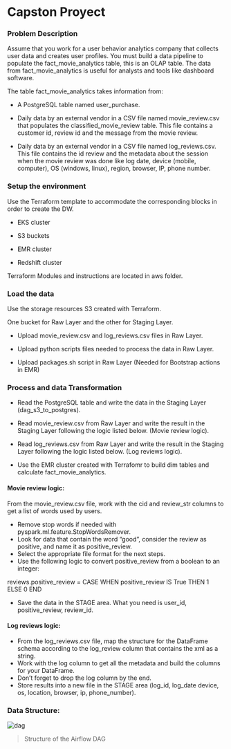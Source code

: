 # Capston Proyect

### Problem Description

Assume that you work for a user behavior analytics company that collects user data and creates user profiles. You must build a data pipeline to populate the fact_movie_analytics table, this is an OLAP table. The data from fact_movie_analytics is useful for analysts and tools like dashboard software.

The table fact_movie_analytics takes information from:

* A PostgreSQL table named user_purchase. 

* Daily data by an external vendor in a CSV file named movie_review.csv that populates the classified_movie_review table. This file contains a customer id, review id and the message from the movie review. 

* Daily data by an external vendor in a CSV file named log_reviews.csv. This file contains the id review and the metadata about the session when the movie review was done like log date, device (mobile, computer), OS (windows, linux), region, browser, IP, phone number.

### Setup the environment

Use the Terraform template to accommodate the corresponding blocks in order to create the DW.

* EKS cluster

* S3 buckets

* EMR cluster

* Redshift cluster

Terraform Modules and instructions are located in aws folder. 

### Load the data

Use the storage resources S3 created with Terraform.

One bucket for Raw Layer and the other for Staging Layer.

* Upload movie_review.csv and log_reviews.csv files in Raw Layer.

* Upload python scripts files needed to process the data in Raw Layer.

* Upload packages.sh script in Raw Layer (Needed for Bootstrap actions in EMR)

### Process and data Transformation

- Read the PostgreSQL table and write the data in the Staging Layer (dag_s3_to_postgres).

- Read movie_review.csv from Raw Layer and write the result in the Staging Layer following the logic listed below. (Movie review logic).
- Read log_reviews.csv from Raw Layer and write the result in the Staging Layer following the logic listed below. (Log reviews logic).
- Use the EMR cluster created with Terrafomr to build dim tables and calculate fact_movie_analytics.

#### Movie review logic:

From the movie_review.csv file, work with the cid and review_str
columns to get a list of words used by users.

- Remove stop words if needed with pyspark.ml.feature.StopWordsRemover.
- Look for data that contain the word “good”, consider the review as positive, and name it as positive_review.
- Select the appropriate file format for the next steps.
- Use the following logic to convert positive_review from a boolean to an integer:

reviews.positive_review = CASE
WHEN positive_review IS True THEN 1
ELSE 0
END


- Save the data in the STAGE area. What you need is user_id, positive_review, review_id.

#### Log reviews logic:

- From the log_reviews.csv file, map the structure for the DataFrame schema according to the log_review column that contains the xml as a string.
- Work with the log column to get all the metadata and build the columns for your DataFrame.
- Don’t forget to drop the log column by the end.
- Store results into a new file in the STAGE area (log_id, log_date device, os, location, browser, ip, phone_number).

### Data Structure:

![dag](images/dag.png)
> Structure of the Airflow DAG





